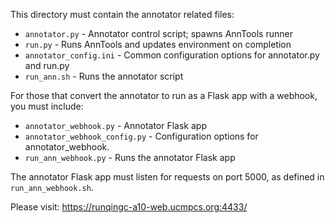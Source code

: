 This directory must contain the annotator related files:
* `annotator.py` - Annotator control script; spawns AnnTools runner
* `run.py` - Runs AnnTools and updates environment on completion
* `annotator_config.ini` - Common configuration options for annotator.py and run.py
* `run_ann.sh` - Runs the annotator script

For those that convert the annotator to run as a Flask app with a webhook, you must include:
* `annotator_webhook.py` - Annotator Flask app
* `annotator_webhook_config.py` - Configuration options for annotator_webhook.
* `run_ann_webhook.py` - Runs the annotator Flask app

The annotator Flask app must listen for requests on port 5000, as defined in `run_ann_webhook.sh`.


Please visit:
https://runqingc-a10-web.ucmpcs.org:4433/
